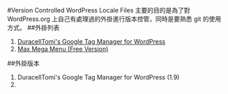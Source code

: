 #Version Controlled WordPress Locale Files
主要的目的是為了對 WordPress.org 上自己有處理過的外掛進行版本控管，同時是要熟悉 git 的使用方式。
##外掛列表
1. [DuracellTomi's Google Tag Manager for WordPress](https://tw.wordpress.org/plugins/duracelltomi-google-tag-manager/)
2. [Max Mega Menu (Free Version)](https://tw.wordpress.org/plugins/megamenu/)

##外掛版本
1. DuracellTomi's Google Tag Manager for WordPress (1.9)
2. 